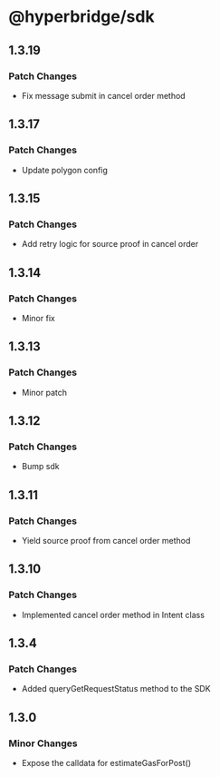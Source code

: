 # @hyperbridge/sdk

## 1.3.19

### Patch Changes

- Fix message submit in cancel order method

## 1.3.17

### Patch Changes

- Update polygon config

## 1.3.15

### Patch Changes

- Add retry logic for source proof in cancel order

## 1.3.14

### Patch Changes

- Minor fix

## 1.3.13

### Patch Changes

- Minor patch

## 1.3.12

### Patch Changes

- Bump sdk

## 1.3.11

### Patch Changes

- Yield source proof from cancel order method

## 1.3.10

### Patch Changes

- Implemented cancel order method in Intent class

## 1.3.4

### Patch Changes

- Added queryGetRequestStatus method to the SDK

## 1.3.0

### Minor Changes

- Expose the calldata for estimateGasForPost()
